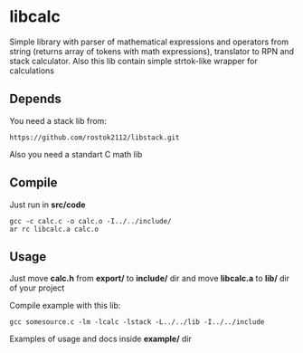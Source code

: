 # libcalc
Simple library with parser of mathematical expressions and operators from string (returns array of tokens with math expressions), translator  to RPN and stack calculator. Also this lib contain simple strtok-like wrapper for calculations

## Depends

You need  a stack lib from: 
```
https://github.com/rostok2112/libstack.git
``` 
Also you need a standart C math lib 

## Compile

Just run in **src/code**
```
gcc -c calc.c -o calc.o -I../../include/
ar rc libcalc.a calc.o
```

## Usage 

Just move **calc.h** from **export/** to **include/** dir and move **libcalc.a** to **lib/** dir of your project

Compile example with this lib: 
```
gcc somesource.c -lm -lcalc -lstack -L../../lib -I../../include
```

Examples of usage and docs inside **example/** dir
